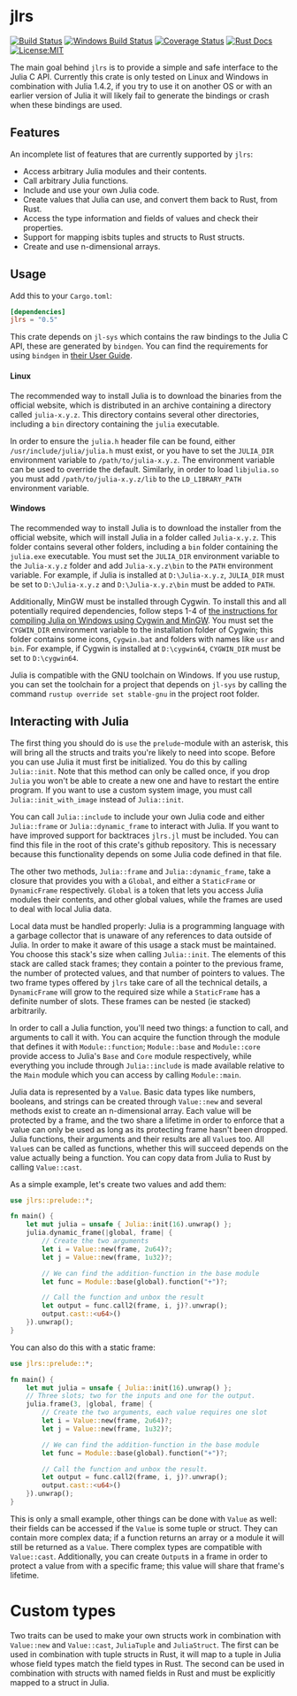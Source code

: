 # jlrs

[![Build Status](https://travis-ci.com/Taaitaaiger/jlrs.svg?branch=master)](https://travis-ci.com/Taaitaaiger/jlrs)
[![Windows Build Status](https://ci.appveyor.com/api/projects/status/github/taaitaaiger/jlrs?branch=master&svg=true)](https://ci.appveyor.com/project/Taaitaaiger/jlrs?branch=master)
[![Coverage Status](https://coveralls.io/repos/github/Taaitaaiger/jlrs/badge.svg?branch=master)](https://coveralls.io/github/Taaitaaiger/jlrs?branch=master)
[![Rust Docs](https://docs.rs/jlrs/badge.svg)](https://docs.rs/jlrs)
[![License:MIT](https://img.shields.io/badge/License-MIT-yellow.svg)](https://opensource.org/licenses/MIT)


The main goal behind `jlrs` is to provide a simple and safe interface to the Julia C API. Currently this crate is only tested on Linux and Windows in combination with Julia 1.4.2, if you try to use it on another OS or with an earlier version of Julia it will likely fail to generate the bindings or crash when these bindings are used.


## Features

An incomplete list of features that are currently supported by `jlrs`:

 - Access arbitrary Julia modules and their contents.
 - Call arbitrary Julia functions.
 - Include and use your own Julia code.
 - Create values that Julia can use, and convert them back to Rust, from Rust.
 - Access the type information and fields of values and check their properties.
 - Support for mapping isbits tuples and structs to Rust structs.
 - Create and use n-dimensional arrays.


## Usage

Add this to your `Cargo.toml`:

```toml
[dependencies]
jlrs = "0.5"
```

This crate depends on `jl-sys` which contains the raw bindings to the Julia C API, these are generated by `bindgen`. You can find the requirements for using `bindgen` in [their User Guide](https://rust-lang.github.io/rust-bindgen/requirements.html).

#### Linux

The recommended way to install Julia is to download the binaries from the official website, which is distributed in an archive containing a directory called `julia-x.y.z`. This directory contains several other directories, including a `bin` directory containing the `julia` executable.

In order to ensure the `julia.h` header file can be found, either `/usr/include/julia/julia.h` must exist, or you have to set the `JULIA_DIR` environment variable to `/path/to/julia-x.y.z`. The environment variable can be used to override the default. Similarly, in order to load `libjulia.so` you must add `/path/to/julia-x.y.z/lib` to the `LD_LIBRARY_PATH` environment variable.

#### Windows

The recommended way to install Julia is to download the installer from the official website, which will install Julia in a folder called `Julia-x.y.z`. This folder contains several other folders, including a `bin` folder containing the `julia.exe` executable. You must set the `JULIA_DIR` environment variable to the `Julia-x.y.z` folder and add `Julia-x.y.z\bin` to the `PATH` environment variable. For example, if Julia is installed at `D:\Julia-x.y.z`, `JULIA_DIR` must be set to `D:\Julia-x.y.z` and `D:\Julia-x.y.z\bin` must be added to `PATH`.

Additionally, MinGW must be installed through Cygwin. To install this and all potentially required dependencies, follow steps 1-4 of [the instructions for compiling Julia on Windows using Cygwin and MinGW](https://github.com/JuliaLang/julia/blob/v1.4.1/doc/build/windows.md#cygwin-to-mingw-cross-compiling). You must set the `CYGWIN_DIR` environment variable to the installation folder of Cygwin; this folder contains some icons, `Cygwin.bat` and folders with names like `usr` and `bin`. For example, if Cygwin is installed at `D:\cygwin64`, `CYGWIN_DIR` must be set to `D:\cygwin64`. 

Julia is compatible with the GNU toolchain on Windows. If you use rustup, you can set the toolchain for a project that depends on `jl-sys` by calling the command `rustup override set stable-gnu` in the project root folder.


## Interacting with Julia

The first thing you should do is `use` the `prelude`-module with an asterisk, this will bring all the structs and traits you're likely to need into scope. Before you can use Julia it must first be initialized. You do this by calling `Julia::init`. Note that this method can only be called once, if you drop `Julia` you won't be able to create a new one and have to restart the entire program. If you want to use a custom system image, you must call `Julia::init_with_image` instead of `Julia::init`.

You can call `Julia::include` to include your own Julia code and either `Julia::frame` or `Julia::dynamic_frame` to interact with Julia. If you want to have improved support for backtraces `jlrs.jl` must be included. You can find this file in the root of this crate's github repository. This is necessary because this functionality depends on some Julia code defined in that file.

The other two methods, `Julia::frame` and `Julia::dynamic_frame`, take a closure that provides you with a `Global`, and either a `StaticFrame` or `DynamicFrame` respectively. `Global` is a token that lets you access Julia modules their contents, and other global values, while the frames are used to deal with local Julia data.

Local data must be handled properly: Julia is a programming language with a garbage collector that is unaware of any references to data outside of Julia. In order to make it aware of this usage a stack must be maintained. You choose this stack's size when calling `Julia::init`. The elements of this stack are called stack frames; they contain a pointer to the previous frame, the number of protected values, and that number of pointers to values. The two frame types offered by `jlrs` take care of all the technical details, a `DynamicFrame` will grow to the required size while a `StaticFrame` has a definite number of slots. These frames can be nested (ie stacked) arbitrarily.

In order to call a Julia function, you'll need two things: a function to call, and arguments to call it with. You can acquire the function through the module that defines it with `Module::function`; `Module::base` and `Module::core` provide access to Julia's `Base` and `Core` module respectively, while everything you include through `Julia::include` is made available relative to the `Main` module which you can access by calling `Module::main`.

Julia data is represented by a `Value`. Basic data types like numbers, booleans, and strings can be created through `Value::new` and several methods exist to create an n-dimensional array. Each value will be protected by a frame, and the two share a lifetime in order to enforce that a value can only be used as long as its protecting frame hasn't been dropped. Julia functions, their arguments and their results are all `Value`s too. All `Value`s can be called as functions, whether this will succeed depends on the value actually being a function. You can copy data from Julia to Rust by calling `Value::cast`.

As a simple example, let's create two values and add them:
```rust
use jlrs::prelude::*;

fn main() {
    let mut julia = unsafe { Julia::init(16).unwrap() };
    julia.dynamic_frame(|global, frame| {
        // Create the two arguments
        let i = Value::new(frame, 2u64)?;
        let j = Value::new(frame, 1u32)?;

        // We can find the addition-function in the base module
        let func = Module::base(global).function("+")?;

        // Call the function and unbox the result
        let output = func.call2(frame, i, j)?.unwrap();
        output.cast::<u64>()
    }).unwrap();
}
```

You can also do this with a static frame:

```rust
use jlrs::prelude::*;

fn main() {
    let mut julia = unsafe { Julia::init(16).unwrap() };
    // Three slots; two for the inputs and one for the output.
    julia.frame(3, |global, frame| {
        // Create the two arguments, each value requires one slot
        let i = Value::new(frame, 2u64)?;
        let j = Value::new(frame, 1u32)?;

        // We can find the addition-function in the base module
        let func = Module::base(global).function("+")?;

        // Call the function and unbox the result.  
        let output = func.call2(frame, i, j)?.unwrap();
        output.cast::<u64>()
    }).unwrap();
}
```

This is only a small example, other things can be done with `Value` as well: their fields can be accessed if the `Value` is some tuple or struct. They can contain more complex data; if a function returns an array or a module it will still be returned as a `Value`. There complex types are compatible with `Value::cast`. Additionally, you can create `Output`s in a frame in order to protect a value from with a specific frame; this value will share that frame's lifetime.


# Custom types

Two traits can be used to make your own structs work in combination with `Value::new` and `Value::cast`, `JuliaTuple` and `JuliaStruct`. The first can be used in combination with tuple structs in Rust, it will map to a tuple in Julia whose field types match the field types in Rust. The second can be used in combination with structs with named fields in Rust and must be explicitly mapped to a struct in Julia.
